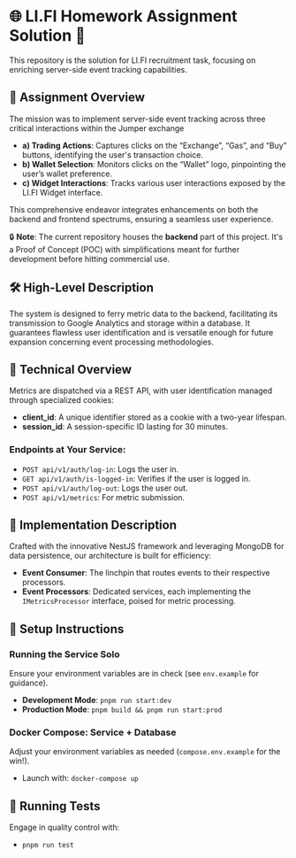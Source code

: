 # 🌐 LI.FI Homework Assignment Solution 🚀

This repository is the solution for LI.FI recruitment task, focusing on enriching server-side event tracking capabilities.

## 🎯 Assignment Overview

The mission was to implement server-side event tracking across three critical interactions within the Jumper exchange

- **a) Trading Actions**: Captures clicks on the “Exchange”, “Gas”, and “Buy” buttons, identifying the user's transaction choice.
- **b) Wallet Selection**: Monitors clicks on the “Wallet” logo, pinpointing the user’s wallet preference.
- **c) Widget Interactions**: Tracks various user interactions exposed by the LI.FI Widget interface.

This comprehensive endeavor integrates enhancements on both the backend and frontend spectrums, ensuring a seamless user experience.

🔒 **Note**: The current repository houses the **backend** part of this project. It's a Proof of Concept (POC) with simplifications meant for further development before hitting commercial use.

## 🛠 High-Level Description

The system is designed to ferry metric data to the backend, facilitating its transmission to Google Analytics and storage within a database. It guarantees flawless user identification and is versatile enough for future expansion concerning event processing methodologies.

## 🔧 Technical Overview

Metrics are dispatched via a REST API, with user identification managed through specialized cookies:
- **client_id**: A unique identifier stored as a cookie with a two-year lifespan.
- **session_id**: A session-specific ID lasting for 30 minutes.

### Endpoints at Your Service:
- `POST api/v1/auth/log-in`: Logs the user in.
- `GET api/v1/auth/is-logged-in`: Verifies if the user is logged in.
- `POST api/v1/auth/log-out`: Logs the user out.
- `POST api/v1/metrics`: For metric submission.

## 🎨 Implementation Description

Crafted with the innovative NestJS framework and leveraging MongoDB for data persistence, our architecture is built for efficiency:
- **Event Consumer**: The linchpin that routes events to their respective processors.
- **Event Processors**: Dedicated services, each implementing the `IMetricsProcessor` interface, poised for metric processing.

## 🚀 Setup Instructions

### Running the Service Solo
Ensure your environment variables are in check (see `env.example` for guidance).

- **Development Mode**: `pnpm run start:dev`
- **Production Mode**: `pnpm build && pnpm run start:prod`

### Docker Compose: Service + Database
Adjust your environment variables as needed (`compose.env.example` for the win!).

- Launch with: `docker-compose up`

## 🧪 Running Tests
Engage in quality control with:
- `pnpm run test`
